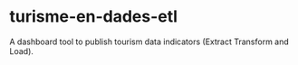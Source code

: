 # turisme-en-dades-etl
A dashboard tool to publish tourism data indicators (Extract Transform and Load). 
